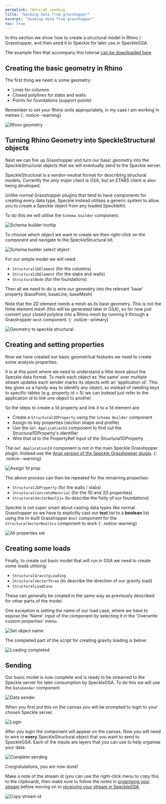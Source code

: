 ```yaml
---
permalink: /docs/gh_sending
title: "Sending data from grasshopper"
excerpt: "Sending data from grasshopper"
toc: true
---
```


In this section we show how to create a structural model in Rhino / Grasshopper, and then send it to Speckle for later use in SpeckleGSA.

The example files that accompany this tutorial [can be downloaded here](/assets/sample_files/gh/SpeckleGSA_gh_send_00.zip)

## Creating the basic geometry in Rhino

The first thing we need is some geometry:

* Lines for columns
* Closed polylines for slabs and walls
* Points for foundations (support points)

Remember to set your Rhino units appropriately, in my case I am working in metres
{: .notice--warning}

![Rhino geometry](/assets/images/user_docs/grasshopper/rhino_geometry.png)

## Turning Rhino Geometry into SpeckleStructural objects

Next we can fire up Grasshopper and turn our basic geometry into the SpeckleStructural objects that we will eventually send to the Speckle server.

SpeckleStructural is a vendor-neutral format for describing structural models. Currently the only major client is GSA, but an ETABS client is also being developed.

Unlike normal Grasshopper plugins that tend to have components for creating every data type, Speckle instead utilises a generic system to allow you to create a Speckle object from any loaded SpeckleKit.

To do this we will utilise the `Schema builder` component.

![Schema builder tooltip](/assets/images/user_docs/grasshopper/gh_schema_builder_tooltip.png)

To choose which object we want to create we then right-click on the component and navigate to the SpeckleStructural kit.

![Schema builder select object](/assets/images/user_docs/grasshopper/gh_schema_builder_select_object.png)

For our simple model we will need:

* `Structural1DElement` (for the columns)
* `Structural2DElement` (for the slabs and walls)
* `StructuralNode` (for the foundations)

Then all we need to do is wire our geometry into the relevant 'base' property (basePoint, baseLine, baseMesh)

Note that the 2D element needs a mesh as its base geometry. This is not the finite element mesh (this will be generated later in GSA), so for now just convert your closed polyline into a Rhino mesh by running it through a Grasshopper `mesh` component.
{: .notice--primary}

![Geometry to speckle structural](/assets/images/user_docs/grasshopper/gh_geometry_to_speckleStructural.png)

## Creating and setting properties

Now we have created our basic geometrical features we need to create some analysis properties.

It is at this point where we need to understand a little more about the Speckle data format. To mark each object as 'the same' over multiple stream updates each sender marks its objects with an 'application id'. This key gives us a handy way to identify any object, so instead of needing keys to specific tables (e.g. property id = 5) we can instead just refer to the application id to link one object to another.

So the steps to create a 1d property and link it to a 1d element are:

* Create a `Structural1DProperty` using the `Schema Builder` component
* Assign its key properties (section shape and profile)
* Use the `Get ApplicationId` component to find out the Structural1DProperty's identifier
* Wire that id to the PropertyRef input of the Structural1DProperty

The `Get ApplicationId` component is not in the main Speckle Grasshopper plugin. Instead use the [Arup version of the Speckle Grasshopper plugin](https://www.youtube.com/watch?v=oHg5SJYRHA0).
{: .notice--warning}

![Assign 1d prop](/assets/images/user_docs/grasshopper/gh_assign_1d_prop.png)

The above process can then be repeated for the remaining properties:

* `Structural2DProperty` (for the walls / slabs)
* `StructuralConcreteMaterial` (for the 1D and 2D properties)
* `StructuralVectorBoolSix` (to describe the fixity of our foundations)

Speckle is not *super* smart about casting data types like normal Grasshopper so we have to explicitly cast our **text** list to a **boolean** list using the in-built Grasshopper `Bool` component for the `StructuralVectorBoolSix` component to work
{: .notice-warning}

![All properties set](/assets/images/user_docs/grasshopper/gh_properties_set.png)

## Creating some loads

Finally, to create out basic model that will run in GSA we need to create some loads utilising:

* `StructuralGravityLoading`
* `StructuralVectorThree` (to describe the direction of our gravity load)
* `StructuralLoadCase`

These can generally be created in the same way as previously described for other parts of the model.

One exception is setting the name of our load case, where we have to expose the 'Name' input of the component by selecting it in the 'Overwrite custom properties' menu.

![Set object name](/assets/images/user_docs/grasshopper/gh_schema_builder_overwrite.png)

The completed part of the script for creating gravity loading is below:

![Loading completed](/assets/images/user_docs/grasshopper/gh_loading.png)

## Sending

Our basic model is now complete and is ready to be streamed to the Speckle server for later consumption by SpeckleGSA. To do this we will use the `DataSender` component.

![Data sender](/assets/images/user_docs/grasshopper/gh_data_sender.png)

When you first put this on the canvas you will be prompted to login to your chosen Speckle server.

![Login](/assets/images/user_docs/grasshopper/gh_login.png)

After you login the component will appear on the canvas. Now you will need to wire in **every** SpeckleStructural object that you want to send to SpeckleGSA. Each of the inputs are layers that you can use to help organise your data.

![Complete sending](/assets/images/user_docs/grasshopper/gh_completed_sending.png)

Congratulations, you are now done!

Make a note of the stream id (you can use the right-click menu to copy this to the clipboard), then make sure to follow the notes in [organising your stream](stream_org) before moving on to [receiving your stream in SpeckleGSA]().

![Copy stream id](/assets/images/user_docs/grasshopper/gh_stream_id.png)